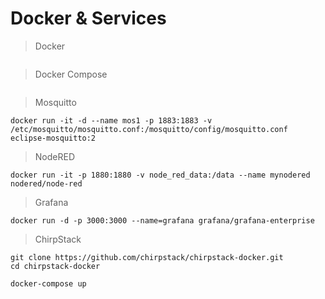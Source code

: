 # Docker & Services

> Docker 
```
```
> Docker Compose 
```
```

> Mosquitto
```
docker run -it -d --name mos1 -p 1883:1883 -v /etc/mosquitto/mosquitto.conf:/mosquitto/config/mosquitto.conf eclipse-mosquitto:2
```
> NodeRED
```
docker run -it -p 1880:1880 -v node_red_data:/data --name mynodered nodered/node-red
```
> Grafana
```
docker run -d -p 3000:3000 --name=grafana grafana/grafana-enterprise
```
> ChirpStack
```
git clone https://github.com/chirpstack/chirpstack-docker.git
cd chirpstack-docker
```
```
docker-compose up
```

